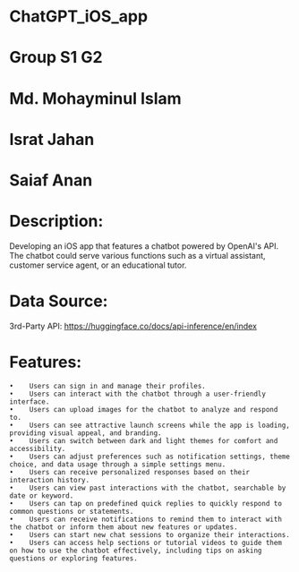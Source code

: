 # ChatGPT_iOS_app

# Group S1 G2

# Md. Mohayminul Islam
# Israt Jahan
# Saiaf Anan

 
 # Description: 
 Developing an iOS app that features a chatbot powered by OpenAI's API. The chatbot could serve various functions such as a virtual assistant, customer service agent, or an educational tutor.
 
 
# Data Source:
   3rd-Party API: https://huggingface.co/docs/api-inference/en/index
  
 # Features:

    •    Users can sign in and manage their profiles.
    •    Users can interact with the chatbot through a user-friendly interface. 
    •    Users can upload images for the chatbot to analyze and respond to.
    •    Users can see attractive launch screens while the app is loading, providing visual appeal, and branding.
    •    Users can switch between dark and light themes for comfort and accessibility.
    •    Users can adjust preferences such as notification settings, theme choice, and data usage through a simple settings menu.
    •    Users can receive personalized responses based on their interaction history.
    •    Users can view past interactions with the chatbot, searchable by date or keyword.
    •    Users can tap on predefined quick replies to quickly respond to common questions or statements.
    •    Users can receive notifications to remind them to interact with the chatbot or inform them about new features or updates.
    •    Users can start new chat sessions to organize their interactions.
    •    Users can access help sections or tutorial videos to guide them on how to use the chatbot effectively, including tips on asking questions or exploring features.
